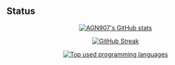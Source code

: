 ## Status

<div align="center">

[![AGN907's GitHub stats](https://github-readme-stats-hazel-six.vercel.app/api?username=agn907&rank_icon=percentile&show_icons=true&theme=dark&border_radius=25&custom_title=GitHub%20Status&show=reviews)](https://github.com/anuraghazra/github-readme-stats)  

[![GitHub Streak](https://github-readme-streak-stats-hazel-six.vercel.app?user=AGN907&theme=dark&hide_border=true)](https://git.io/streak-stats)  

[![Top used programming languages](https://github-readme-stats-hazel-six.vercel.app/api/top-langs/?username=agn907&show_icons=true&theme=dark&border_radius=25&langs_count=8&layout=compact)](https://github.com/anuraghazra/github-readme-stats)

</div>
